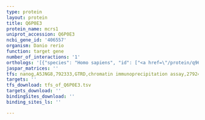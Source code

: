 ```yaml
---
type: protein
layout: protein
title: Q6P0E3
protein_name: mcrs1
uniprot_accession: Q6P0E3
ncbi_gene_id: '406557'
organism: Danio rerio
function: target gene
number_of_interactions: '1'
orthologs: '[{"species": "Homo sapiens", "id": ["<a href=\"/protein/q96ez8\">Q96EZ8</a>"]}, {"species": "Mus musculus", "id": ["<a href=\"/protein/q99l90\">Q99L90</a>"]}, {"species": "Rattus norvegicus", "id": ["<a href=\"/protein/g3v9e0\">G3V9E0</a>"]}, {"species": "Drosophila melanogaster", "id": ["<a href=\"/protein/q9vzj3\">Q9VZJ3</a>"]}, {"species": "Caenorhabditis elegans", "id": ["<a href=\"/protein/g5ed60\">G5ED60</a>"]}]'
jaspar_matrices: ''
tfs: nanog,A5JNG8,792333,GTRD,chromatin immunoprecipitation assay,27924024%5Buid%5D,No
targets: ''
tfs_download: tfs_of_Q6P0E3.tsv
targets_download: ''
bindingSites_download: ''
binding_sites_ls: ''

---
```

